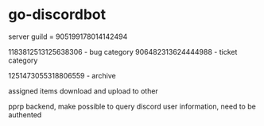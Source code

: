 # go-discordbot

server guild = 905199178014142494

1183812513125638306 - bug category
906482313624444988 - ticket category


1251473055318806559 - archive

assigned items download and upload to other



pprp backend, make possible to query discord user information, need to be authented
